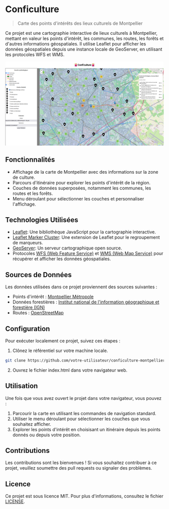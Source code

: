 # Conficulture 
> Carte des points d'intérêts des lieux culturels de Montpellier

Ce projet est une cartographie interactive de lieux culturels à Montpellier, mettant en valeur les points d'intérêt, les communes, les routes, les forêts et d'autres informations géospatiales. 
Il utilise Leaflet pour afficher les données géospatiales depuis une instance locale de GeoServer, en utilisant les protocoles WFS et WMS.

![Image descriptive](./images/presentation_projet.png)

## Fonctionnalités

- Affichage de la carte de Montpellier avec des informations sur la zone de culture.
- Parcours d'itinéraire pour explorer les points d'intérêt de la région.
- Couches de données superposées, notamment les communes, les routes et les forêts.
- Menu déroulant pour sélectionner les couches et personnaliser l'affichage.

## Technologies Utilisées

- [Leaflet](https://leafletjs.com/): Une bibliothèque JavaScript pour la cartographie interactive.
- [Leaflet Marker Cluster](https://github.com/Leaflet/Leaflet.markercluster): Une extension de Leaflet pour le regroupement de marqueurs.
- [GeoServer](http://geoserver.org/): Un serveur cartographique open source.
- Protocoles [WFS (Web Feature Service)](https://en.wikipedia.org/wiki/Web_Feature_Service) et [WMS (Web Map Service)](https://en.wikipedia.org/wiki/Web_Map_Service) pour récupérer et afficher les données géospatiales.

## Sources de Données

Les données utilisées dans ce projet proviennent des sources suivantes :

- Points d'intérêt : [Montpellier Métropole](https://data.montpellier3m.fr/)
- Données forestières : [Institut national de l'information géographique et forestière (IGN)](https://www.ign.fr/)
- Routes : [OpenStreetMap](https://www.openstreetmap.org/)

## Configuration

Pour exécuter localement ce projet, suivez ces étapes :

1. Clônez le référentiel sur votre machine locale.

```bash
git clone https://github.com/votre-utilisateur/conficulture-montpellier-map.git
```

2. Ouvrez le fichier index.html dans votre navigateur web.

## Utilisation

Une fois que vous avez ouvert le projet dans votre navigateur, vous pouvez :

1. Parcourir la carte en utilisant les commandes de navigation standard.
2. Utiliser le menu déroulant pour sélectionner les couches que vous souhaitez afficher.
3. Explorer les points d'intérêt en choisisant un itinéraire depuis les points donnés ou depuis votre position.

## Contributions

Les contributions sont les bienvenues ! Si vous souhaitez contribuer à ce projet, veuillez soumettre des pull requests ou signaler des problèmes.

## Licence

Ce projet est sous licence MIT. Pour plus d'informations, consultez le fichier [LICENSE](./license/LICENSE.txt).
